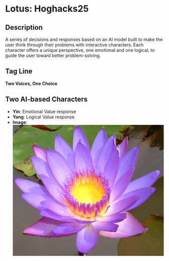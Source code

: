 # Lotus: Hoghacks25

## Description
A series of decisions and responses based on an AI model built to make the user think through their problems with interactive characters. Each character offers a unique perspective, one emotional and one logical, to guide the user toward better problem-solving.

## Tag Line
**Two Voices, One Choice**

## Two AI-based Characters
- **Yin**: Emotional Value response
- **Yang**: Logical Value response
- **Image**: ![Lotus Flower](lotusflower.jpg)
